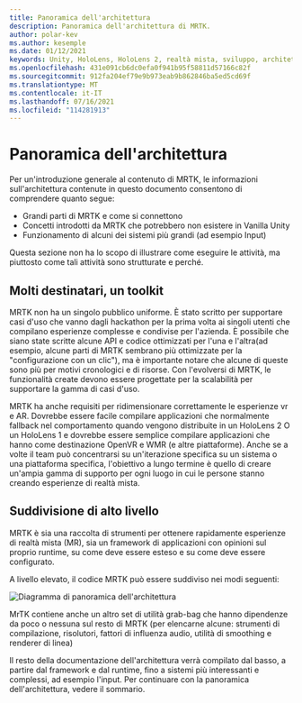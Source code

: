 ```yaml
---
title: Panoramica dell'architettura
description: Panoramica dell'architettura di MRTK.
author: polar-kev
ms.author: kesemple
ms.date: 01/12/2021
keywords: Unity, HoloLens, HoloLens 2, realtà mista, sviluppo, architettura MRTK,
ms.openlocfilehash: 431e091cb6dc0efa0f941b95f58811d57166c82f
ms.sourcegitcommit: 912fa204ef79e9b973eab9b862846ba5ed5cd69f
ms.translationtype: MT
ms.contentlocale: it-IT
ms.lasthandoff: 07/16/2021
ms.locfileid: "114281913"
---
```

# <a name="architecture-overview"></a>Panoramica dell'architettura

Per un'introduzione generale al contenuto di MRTK, le informazioni sull'architettura contenute in questo documento consentono di comprendere quanto segue:

- Grandi parti di MRTK e come si connettono
- Concetti introdotti da MRTK che potrebbero non esistere in Vanilla Unity
- Funzionamento di alcuni dei sistemi più grandi (ad esempio Input)

Questa sezione non ha lo scopo di illustrare come eseguire le attività, ma piuttosto come tali attività sono strutturate e perché.

## <a name="many-audiences-one-toolkit"></a>Molti destinatari, un toolkit

MRTK non ha un singolo pubblico uniforme. È stato scritto per supportare casi d'uso che vanno dagli hackathon per la prima volta ai singoli utenti che compilano esperienze complesse e condivise per l'azienda. È possibile che siano state scritte alcune API e codice ottimizzati per l'una e l'altra(ad esempio, alcune parti di MRTK sembrano più ottimizzate per la "configurazione con un clic"), ma è importante notare che alcune di queste sono più per motivi cronologici e di risorse. Con l'evolversi di MRTK, le funzionalità create devono essere progettate per la scalabilità per supportare la gamma di casi d'uso.

MRTK ha anche requisiti per ridimensionare correttamente le esperienze vr e AR. Dovrebbe essere facile compilare applicazioni che normalmente fallback nel comportamento quando vengono distribuite in un HoloLens 2 O un HoloLens 1 e dovrebbe essere semplice compilare applicazioni che hanno come destinazione OpenVR e WMR (e altre piattaforme). Anche se a volte il team può concentrarsi su un'iterazione specifica su un sistema o una piattaforma specifica, l'obiettivo a lungo termine è quello di creare un'ampia gamma di supporto per ogni luogo in cui le persone stanno creando esperienze di realtà mista.

## <a name="high-level-breakdown"></a>Suddivisione di alto livello

MRTK è sia una raccolta di strumenti per ottenere rapidamente esperienze di realtà mista (MR), sia un framework di applicazioni con opinioni sul proprio runtime, su come deve essere esteso e su come deve essere configurato.

A livello elevato, il codice MRTK può essere suddiviso nei modi seguenti:

![Diagramma di panoramica dell'architettura](../features/images/architecture/MRTK_Architecture.png)

MrTK contiene anche un altro set di utilità grab-bag che hanno dipendenze da poco o nessuna sul resto di MRTK (per elencarne alcune: strumenti di compilazione, risolutori, fattori di influenza audio, utilità di smoothing e renderer di linea)

Il resto della documentazione dell'architettura verrà compilato dal basso, a partire dal framework e dal runtime, fino a sistemi più interessanti e complessi, ad esempio l'input. Per continuare con la panoramica dell'architettura, vedere il sommario.
